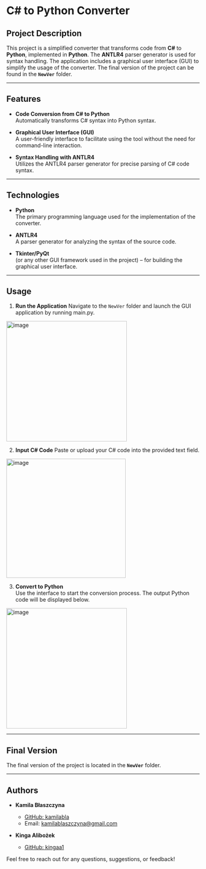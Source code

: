 # C# to Python Converter

## Project Description

This project is a simplified converter that transforms code from **C#** to **Python**, implemented in **Python**. The **ANTLR4** parser generator is used for syntax handling. The application includes a graphical user interface (GUI) to simplify the usage of the converter. The final version of the project can be found in the **`NewVer`** folder.

---

## Features

- **Code Conversion from C# to Python**  
  Automatically transforms C# syntax into Python syntax.

- **Graphical User Interface (GUI)**  
  A user-friendly interface to facilitate using the tool without the need for command-line interaction.

- **Syntax Handling with ANTLR4**  
  Utilizes the ANTLR4 parser generator for precise parsing of C# code syntax.

---

## Technologies

- **Python**  
  The primary programming language used for the implementation of the converter.

- **ANTLR4**  
  A parser generator for analyzing the syntax of the source code.

- **Tkinter/PyQt**  
  (or any other GUI framework used in the project) – for building the graphical user interface.

---

## Usage

1. **Run the Application** 
   Navigate to the `NewVer` folder and launch the GUI application by running main.py. <br/>
<img width="314" alt="image" src="https://github.com/user-attachments/assets/fe7237fe-12f8-40d6-b15a-c6285f65aa4d">

2. **Input C# Code** 
   Paste or upload your C# code into the provided text field. <br/>
<img width="311" alt="image" src="https://github.com/user-attachments/assets/a0a08535-8143-4c4a-9499-86472936a033">

3. **Convert to Python**  
   Use the interface to start the conversion process. The output Python code will be displayed below. <br/>
<img width="314" alt="image" src="https://github.com/user-attachments/assets/b575e945-f925-4a19-9b0b-bf39e8eb32a4">


---

## Final Version

The final version of the project is located in the **`NewVer`** folder.


---

## Authors

- **Kamila Błaszczyna**  
  - [GitHub: kamilabla](https://github.com/kamilabla)  
  - Email: kamilablaszczyna@gmail.com

- **Kinga Alibożek**  
  - [GitHub: kingaa1](https://github.com/kingaa1)   

Feel free to reach out for any questions, suggestions, or feedback!
